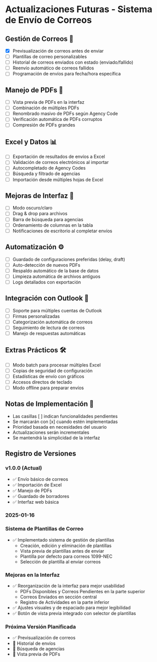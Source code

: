 # Actualizaciones Futuras - Sistema de Envío de Correos

## Gestión de Correos 📧
- [x] Previsualización de correos antes de enviar
- [ ] Plantillas de correo personalizables
- [ ] Historial de correos enviados con estado (enviado/fallido)
- [ ] Reenvío automático de correos fallidos
- [ ] Programación de envíos para fecha/hora específica

## Manejo de PDFs 📄
- [ ] Vista previa de PDFs en la interfaz
- [ ] Combinación de múltiples PDFs
- [ ] Renombrado masivo de PDFs según Agency Code
- [ ] Verificación automática de PDFs corruptos
- [ ] Compresión de PDFs grandes

## Excel y Datos 📊
- [ ] Exportación de resultados de envíos a Excel
- [ ] Validación de correos electrónicos al importar
- [ ] Autocompletado de Agency Codes
- [ ] Búsqueda y filtrado de agencias
- [ ] Importación desde múltiples hojas de Excel

## Mejoras de Interfaz 🎨
- [ ] Modo oscuro/claro
- [ ] Drag & drop para archivos
- [ ] Barra de búsqueda para agencias
- [ ] Ordenamiento de columnas en la tabla
- [ ] Notificaciones de escritorio al completar envíos

## Automatización ⚙️
- [ ] Guardado de configuraciones preferidas (delay, draft)
- [ ] Auto-detección de nuevos PDFs
- [ ] Respaldo automático de la base de datos
- [ ] Limpieza automática de archivos antiguos
- [ ] Logs detallados con exportación

## Integración con Outlook 📨
- [ ] Soporte para múltiples cuentas de Outlook
- [ ] Firmas personalizadas
- [ ] Categorización automática de correos
- [ ] Seguimiento de lectura de correos
- [ ] Manejo de respuestas automáticas

## Extras Prácticos 🛠️
- [ ] Modo batch para procesar múltiples Excel
- [ ] Copias de seguridad de configuración
- [ ] Estadísticas de envío con gráficos
- [ ] Accesos directos de teclado
- [ ] Modo offline para preparar envíos

## Notas de Implementación 📝
- Las casillas [ ] indican funcionalidades pendientes
- Se marcarán con [x] cuando estén implementadas
- Prioridad basada en necesidades del usuario
- Actualizaciones serán incrementales
- Se mantendrá la simplicidad de la interfaz

## Registro de Versiones
### v1.0.0 (Actual)
- ✅ Envío básico de correos
- ✅ Importación de Excel
- ✅ Manejo de PDFs
- ✅ Guardado de borradores
- ✅ Interfaz web básica

### 2025-01-16
### Sistema de Plantillas de Correo
- ✅ Implementado sistema de gestión de plantillas
  - Creación, edición y eliminación de plantillas
  - Vista previa de plantillas antes de enviar
  - Plantilla por defecto para correos 1099-NEC
  - Selección de plantilla al enviar correos

### Mejoras en la Interfaz
- ✅ Reorganización de la interfaz para mejor usabilidad
  - PDFs Disponibles y Correos Pendientes en la parte superior
  - Correos Enviados en sección central
  - Registro de Actividades en la parte inferior
- ✅ Ajustes visuales y de espaciado para mejor legibilidad
- ✅ Botón de vista previa integrado con selector de plantillas

### Próxima Versión Planificada
- ✅ Previsualización de correos
- 🔄 Historial de envíos
- 🔄 Búsqueda de agencias
- 🔄 Vista previa de PDFs